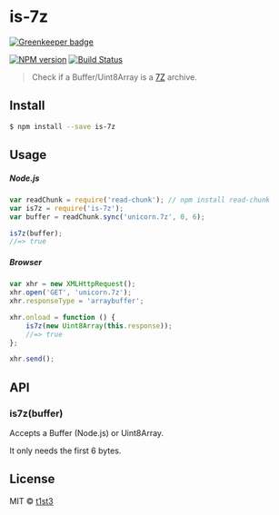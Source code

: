 # is-7z

[![Greenkeeper badge](https://badges.greenkeeper.io/t1st3/is-7z.svg)](https://greenkeeper.io/)

[![NPM version](https://img.shields.io/npm/v/is-7z.svg)](https://www.npmjs.com/package/is-7z)
[![Build Status](https://travis-ci.org/t1st3/is-7z.svg?branch=master)](https://travis-ci.org/t1st3/is-7z)

> Check if a Buffer/Uint8Array is a [7Z](https://en.wikipedia.org/wiki/7z) archive.


## Install

```sh
$ npm install --save is-7z
```


## Usage

##### Node.js

```js
var readChunk = require('read-chunk'); // npm install read-chunk
var is7z = require('is-7z');
var buffer = readChunk.sync('unicorn.7z', 0, 6);

is7z(buffer);
//=> true
```

##### Browser

```js
var xhr = new XMLHttpRequest();
xhr.open('GET', 'unicorn.7z');
xhr.responseType = 'arraybuffer';

xhr.onload = function () {
	is7z(new Uint8Array(this.response));
	//=> true
};

xhr.send();
```


## API

### is7z(buffer)

Accepts a Buffer (Node.js) or Uint8Array.

It only needs the first 6 bytes.


## License

MIT © [t1st3](http://www.tiste.org)
